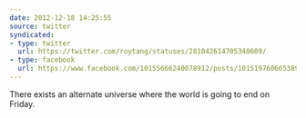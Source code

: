 ```yaml
---
date: 2012-12-18 14:25:55
source: twitter
syndicated:
- type: twitter
  url: https://twitter.com/roytang/statuses/281042614705348609/
- type: facebook
  url: https://www.facebook.com/10155666240078912/posts/10151976066538912
---
```


There exists an alternate universe where the world is going to end on Friday.